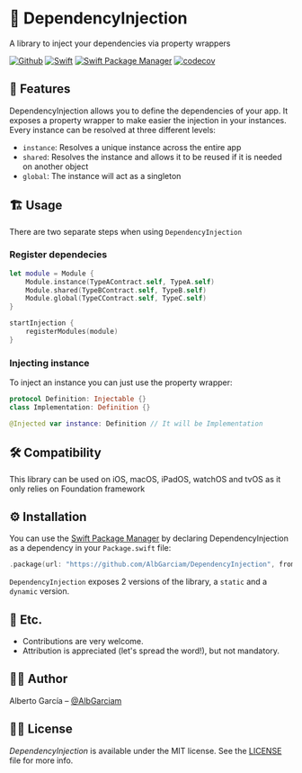# 💉 DependencyInjection
A library to inject your dependencies via property wrappers

[![Github](https://img.shields.io/badge/contact-%40AlbGarciam-blue)](http://github.com/AlbGarciam)
[![Swift](https://img.shields.io/badge/swift-5-orange)](https://swift.org)
[![Swift Package Manager](https://img.shields.io/badge/Swift%20Package%20Manager-compatible-4BC51D.svg?style=flat)](https://swift.org/package-manager)
[![codecov](https://codecov.io/gh/AlbGarciam/DependencyInjection/branch/main/graph/badge.svg?token=W10GG4Q53X)](https://codecov.io/gh/AlbGarciam/DependencyInjection)

## 🌟 Features

DependencyInjection allows you to define the dependencies of your app. It exposes a property wrapper to make easier the injection in your instances. Every instance can be resolved at three different levels:
* `instance`: Resolves a unique instance across the entire app
* `shared`: Resolves the instance and allows it to be reused if it is needed on another object
* `global`: The instance will act as a singleton

## 🏗 Usage

There are two separate steps when using `DependencyInjection`

### Register dependecies

```swift
let module = Module {
    Module.instance(TypeAContract.self, TypeA.self)
    Module.shared(TypeBContract.self, TypeB.self)
    Module.global(TypeCContract.self, TypeC.self)
}

startInjection {
    registerModules(module)
}
```

### Injecting instance

To inject an instance you can just use the property wrapper:

```swift
protocol Definition: Injectable {}
class Implementation: Definition {}

@Injected var instance: Definition // It will be Implementation
```

## 🛠 Compatibility

This library can be used on iOS, macOS, iPadOS, watchOS and tvOS as it only relies on Foundation framework

## ⚙️ Installation

You can use the [Swift Package Manager](https://github.com/apple/swift-package-manager) by declaring DependencyInjection as a dependency in your `Package.swift` file:

```swift
.package(url: "https://github.com/AlbGarciam/DependencyInjection", from: "0.1.0")
```

`DependencyInjection` exposes 2 versions of the library, a `static` and a `dynamic` version.

## 🍻 Etc.

- Contributions are very welcome. 
- Attribution is appreciated (let's spread the word!), but not mandatory.

## 👨‍💻 Author

Alberto García – [@AlbGarciam](https://github.com/AlbGarciam)

## 👮‍♂️ License

*DependencyInjection* is available under the MIT license. See the [LICENSE](LICENSE) file for more info.